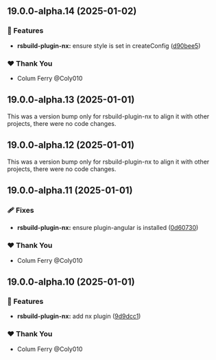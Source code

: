 ## 19.0.0-alpha.14 (2025-01-02)

### 🚀 Features

- **rsbuild-plugin-nx:** ensure style is set in createConfig ([d90bee5](https://github.com/Coly010/ng-rspack-build/commit/d90bee5))

### ❤️ Thank You

- Colum Ferry @Coly010

## 19.0.0-alpha.13 (2025-01-01)

This was a version bump only for rsbuild-plugin-nx to align it with other projects, there were no code changes.

## 19.0.0-alpha.12 (2025-01-01)

This was a version bump only for rsbuild-plugin-nx to align it with other projects, there were no code changes.

## 19.0.0-alpha.11 (2025-01-01)

### 🩹 Fixes

- **rsbuild-plugin-nx:** ensure plugin-angular is installed ([0d60730](https://github.com/Coly010/ng-rspack-build/commit/0d60730))

### ❤️ Thank You

- Colum Ferry @Coly010

## 19.0.0-alpha.10 (2025-01-01)

### 🚀 Features

- **rsbuild-plugin-nx:** add nx plugin ([9d9dcc1](https://github.com/Coly010/ng-rspack-build/commit/9d9dcc1))

### ❤️ Thank You

- Colum Ferry @Coly010
